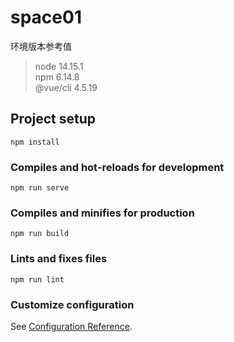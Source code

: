 # space01
环境版本参考值
 > node 14.15.1  
 > npm 6.14.8  
 > @vue/cli 4.5.19

## Project setup
```
npm install
```

### Compiles and hot-reloads for development
```
npm run serve
```

### Compiles and minifies for production
```
npm run build
```

### Lints and fixes files
```
npm run lint
```

### Customize configuration
See [Configuration Reference](https://cli.vuejs.org/config/).
